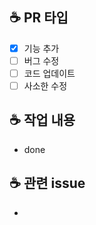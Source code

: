 <!-- PR name > Prefix: 기능 분할 단위  ex) Feat: search 기능 구현 -->

## ☕ PR 타입

- [x] 기능 추가
- [ ] 버그 수정
- [ ] 코드 업데이트
- [ ] 사소한 수정

## ☕ 작업 내용

<!--작업 내용을 간단하게 기록 후 구현 img or gif 첨부-->

- done
<!--<img width="300" alt="image" src="">-->

## ☕ 관련 issue

<!-- 작업 시작 전 할당한 이슈를 closed와 함께 이슈 번호를 작성해주시면 merge 시 이슈가 closed 됩니다.
  ex) closed #1
-->

-
